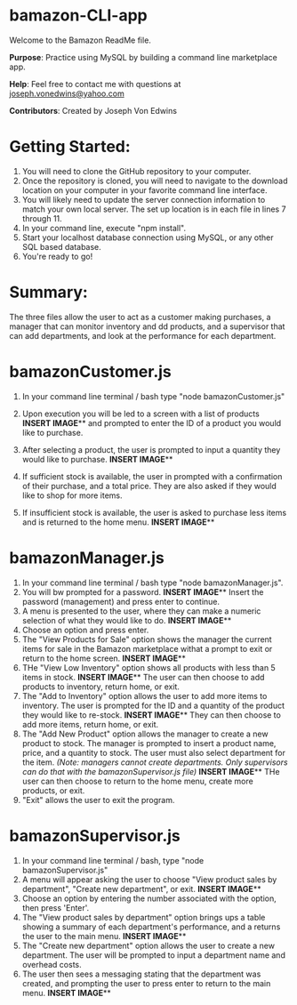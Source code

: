 # bamazon-CLI-app
Welcome to the Bamazon ReadMe file.

**Purpose**: Practice using MySQL by building a command line marketplace app.

**Help**: Feel free to contact me with questions at joseph.vonedwins@yahoo.com

**Contributors**: Created by Joseph Von Edwins


# Getting Started:
1. You will need to clone the GitHub repository to your computer.
2. Once the repository is cloned, you will need to navigate to the download location on your computer in your favorite command line interface.
3. You will likely need to update the  server connection information to match your own local server. The set up location is in each file in lines 7 through 11.
4. In your command line, execute "npm install".
5. Start your localhost database connection using MySQL, or any other SQL based database.
6. You're ready to go!

# Summary: 
The three files allow the user to act as a customer making purchases, a manager that can monitor inventory and dd products, and a supervisor that can add departments, and look at the performance for each department.

# bamazonCustomer.js
1. In your command line terminal / bash type "node bamazonCustomer.js"
2. Upon execution you will be led to a screen with a list of products
 ********INSERT IMAGE**********
 and prompted to enter the ID of a product you would like to purchase. 
 3. After selecting a product, the user is prompted to input a quantity they would like to purchase.
 ********INSERT IMAGE**********
 4. If sufficient stock is available, the user in prompted with a confirmation of their purchase, and a total price. They are also asked if they would like to shop for more items.

 5. If insufficient stock is available, the user is asked to purchase less items and is returned to the home menu.
  ********INSERT IMAGE**********


  # bamazonManager.js
 1. In your command line terminal / bash type "node bamazonManager.js".
 2. You will bw prompted for a password.
 ********INSERT IMAGE**********
 Insert the password (management) and press enter to continue.
 3. A menu is presented to the user, where they can make a numeric selection of what they would like to do.
 ********INSERT IMAGE**********
 4. Choose an option and press enter.
 5. The "View Products for Sale" option shows the manager the current items for sale in the Bamazon marketplace withat a prompt to exit or return to the home screen.
 ********INSERT IMAGE**********
 6. THe "View Low Inventory" option shows all products with less than 5 items in stock.
 ********INSERT IMAGE**********
 The user can then choose to add products to inventory, return home, or exit.
 7. The "Add to Inventory" option allows the user to add more items to inventory. The user is prompted for the ID and a quantity of the product they would like to re-stock.
 ********INSERT IMAGE**********
 They can then choose to add more items, return home, or exit.
 8. The "Add New Product" option allows the manager to create a new product to stock. The manager is prompted to insert a product name, price, and a quantity to stock. The user must also select department for the item. *(Note: managers cannot create departments. Only supervisors can do that with the bamazonSupervisor.js file)*
 ********INSERT IMAGE**********
THe user can then choose to return to the home menu, create more products, or exit.
9. "Exit" allows the user to exit the program.


# bamazonSupervisor.js
1. In your command line terminal / bash, type "node bamazonSupervisor.js"
2. A menu will appear asking the user to choose "View product sales by department", "Create new department", or exit.
********INSERT IMAGE**********
3. Choose an option by entering the number associated with the option, then press 'Enter'.
4. The "View product sales by department" option brings ups a table showing a summary of each department's performance, and a returns the user to the main menu.
********INSERT IMAGE**********
5. The "Create new department" option allows the user to create a new department. The user will be prompted to input a department name and overhead costs.
6. The user then sees a messaging stating that the department was created, and prompting the user to press enter to return to the main menu.
********INSERT IMAGE**********

